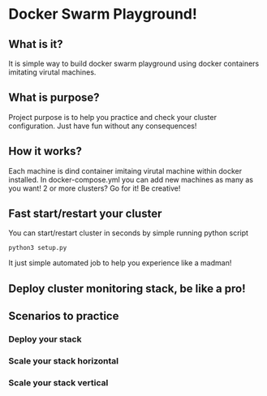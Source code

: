 # Docker Swarm Playground!

## What is it?
It is simple way to build docker swarm playground using docker containers imitating virutal machines.

## What is purpose?
Project purpose is to help you practice and check your cluster configuration. Just have fun without any consequences!

## How it works?
Each machine is dind container imitaing virutal machine within docker installed. In docker-compose.yml you can add new machines as many as you want! 2 or more clusters? Go for it! Be creative!

## Fast start/restart your cluster
You can start/restart cluster in seconds by simple running python script
~~~
python3 setup.py
~~~
It just simple automated job to help you experience like a madman!

## Deploy cluster monitoring stack, be like a pro!

## Scenarios to practice

### Deploy your stack

### Scale your stack horizontal

### Scale your stack vertical

